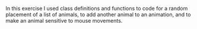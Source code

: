 In this exercise I used class definitions and functions to code for a random placement of a list of animals, to add another animal to an animation, and to make an animal sensitive to mouse movements. 